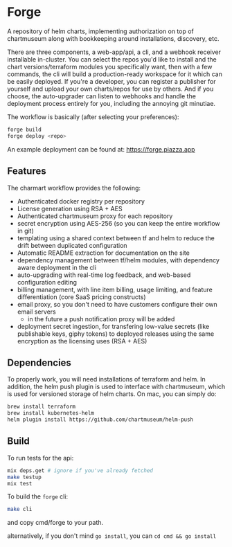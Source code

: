 # Forge

A repository of helm charts, implementing authorization on top of chartmuseum along with bookkeeping around installations, discovery, etc.

There are three components, a web-app/api, a cli, and a webhook receiver installable in-cluster.  You can select the repos you'd like to install and the chart versions/terraform modules you specifically want, then with a few commands, the cli will build a production-ready workspace for it which can be easily deployed.  If you're a developer, you can register a publisher for yourself and upload your own charts/repos for use by others.  And if you choose, the auto-upgrader can listen to webhooks and handle the deployment process entirely for you, including the annoying git minutiae.

The workflow is basically (after selecting your preferences):

```bash
forge build
forge deploy <repo>
```

An example deployment can be found at: https://forge.piazza.app

## Features

The charmart workflow provides the following:

* Authenticated docker registry per repository
* License generation using RSA + AES
* Authenticated chartmuseum proxy for each repository
* secret encryption using AES-256 (so you can keep the entire workflow in git)
* templating using a shared context between tf and helm to reduce the drift between duplicated configuration
* Automatic README extraction for documentation on the site
* dependency management between tf/helm modules, with dependency aware deployment in the cli
* auto-upgrading with real-time log feedback, and web-based configuration editing
* billing management, with line item billing, usage limiting, and feature differentiation (core SaaS pricing constructs)
* email proxy, so you don't need to have customers configure their own email servers
  - in the future a push notification proxy will be added
* deployment secret ingestion, for transfering low-value secrets (like publishable keys, giphy tokens) to deployed releases using the same encryption as the licensing uses (RSA + AES)

## Dependencies

To properly work, you will need installations of terraform and helm. In addition, the helm push plugin is used to interface with chartmuseum, which is used for versioned storage of helm charts. On mac, you can simply do:

```bash
brew install terraform
brew install kubernetes-helm
helm plugin install https://github.com/chartmuseum/helm-push
```

## Build

To run tests for the api:

```bash
mix deps.get # ignore if you've already fetched
make testup
mix test
```

To build the `forge` cli:

```bash
make cli
```

and copy cmd/forge to your path.

alternatively, if you don't mind `go install`, you can `cd cmd && go install`